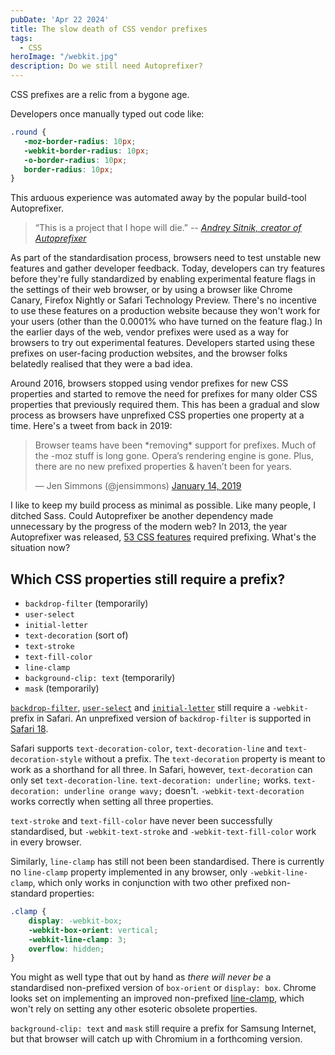 ```yaml
---
pubDate: 'Apr 22 2024'
title: The slow death of CSS vendor prefixes 
tags:
  - CSS
heroImage: "/webkit.jpg"
description: Do we still need Autoprefixer?
---
```


CSS prefixes are a relic from a bygone age.

Developers once manually typed out code like:

```css
.round {
   -moz-border-radius: 10px;
   -webkit-border-radius: 10px;
   -o-border-radius: 10px;
   border-radius: 10px;
}
```

This arduous experience was automated away by the popular build-tool Autoprefixer.  

> “This is a project that I hope will die.”
> -- <cite>[Andrey Sitnik, creator of Autoprefixer][1]</cite>

[1]: https://x.com/sitnikcode/status/1681409857281245186?s=46

As part of the standardisation process, browsers need to test unstable new features and gather developer feedback. Today, developers can try features before they're fully standardized by enabling experimental feature flags in the settings of their web browser, or by using a browser like Chrome Canary, Firefox Nightly or Safari Technology Preview. There's no incentive to use these features on a production website because they won't work for your users (other than the 0.0001% who have turned on the feature flag.) In the earlier days of the web, vendor prefixes were used as a way for browsers to try out experimental features. Developers started using these prefixes on user-facing production websites, and the browser folks belatedly realised that they were a bad idea.

Around 2016, browsers stopped using vendor prefixes for new CSS properties and started to remove the need for prefixes for many older CSS properties that previously required them. This has been a gradual and slow process as browsers have unprefixed CSS properties one property at a time. Here's a tweet from back in 2019:

<blockquote class="twitter-tweet" data-conversation="none"><p lang="en" dir="ltr">Browser teams have been *removing* support for prefixes. Much of the -moz stuff is long gone. Opera’s rendering engine is gone. Plus, there are no new prefixed properties &amp; haven’t been for years.</p>&mdash; Jen Simmons (@jensimmons) <a href="https://twitter.com/jensimmons/status/1084921105444491265?ref_src=twsrc%5Etfw">January 14, 2019</a></blockquote> <script async src="https://platform.twitter.com/widgets.js" charset="utf-8"></script>

I like to keep my build process as minimal as possible. Like many people, I ditched Sass. Could Autoprefixer be another dependency made unnecessary by the progress of the modern web? In 2013, the year Autoprefixer was released, [53 CSS features](https://css-tricks.com/is-vendor-prefixing-dead/) required prefixing. What's the situation now?

## Which CSS properties still require a prefix?

- `backdrop-filter` (temporarily)
- `user-select`
- `initial-letter`
- `text-decoration` (sort of)
- `text-stroke`
- `text-fill-color`
- `line-clamp`
- `background-clip: text` (temporarily)
- `mask` (temporarily)

[`backdrop-filter`](https://caniuse.com/css-backdrop-filter), [`user-select`](https://caniuse.com/user-select-none) and [`initial-letter`](https://caniuse.com/css-initial-letter) still require a `-webkit-` prefix in Safari. An unprefixed version of `backdrop-filter` is supported in [Safari 18](https://webkit.org/blog/15443/news-from-wwdc24-webkit-in-safari-18-beta/#:~:text=Tuesday%20June%2011.-,Backdrop%20Filter,-Originally%20shipped%20in).

Safari supports `text-decoration-color`, `text-decoration-line` and `text-decoration-style` without a prefix. The `text-decoration` property is meant to work as a shorthand for all three. In Safari, however, `text-decoration` can only set `text-decoration-line`. `text-decoration: underline;` works.  `text-decoration: underline orange wavy;` doesn't. `-webkit-text-decoration` works correctly when setting all three properties.

`text-stroke` and `text-fill-color` have never been successfully standardised, but `-webkit-text-stroke` and  `-webkit-text-fill-color` work in every browser. 

Similarly, `line-clamp` has still not been been standardised. There is currently no `line-clamp` property implemented in any browser, only `-webkit-line-clamp`, which only works in conjunction with two other prefixed non-standard properties:

```css
.clamp {  
    display: -webkit-box;
    -webkit-box-orient: vertical;
    -webkit-line-clamp: 3;
    overflow: hidden;
}
```

You might as well type that out by hand as _there will never be_ a standardised non-prefixed version of `box-orient` or `display: box`. Chrome looks set on implementing an improved non-prefixed [line-clamp](https://groups.google.com/a/chromium.org/g/blink-dev/c/CWP5rb--Gyk), which won't rely on setting any other esoteric obsolete properties.

`background-clip: text` and `mask` still require a prefix for Samsung Internet, but that browser will catch up with Chromium in a forthcoming version.